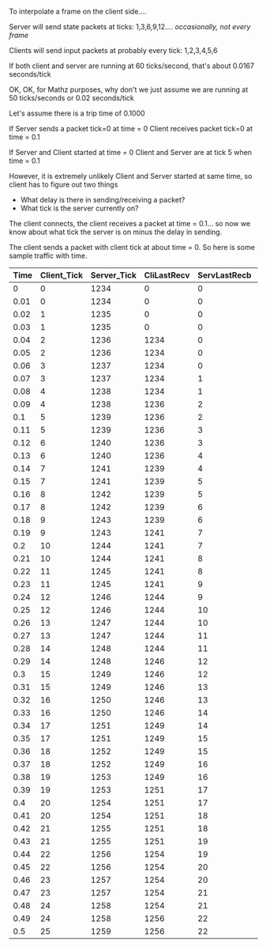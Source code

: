 To interpolate a frame on the client side....

Server will send state packets at ticks: 1,3,6,9,12.... 
*occasionally, not every frame*

Clients will send input packets at probably every tick: 1,2,3,4,5,6

If both client and server are running at 60 ticks/second, that's about 0.0167 seconds/tick

OK, OK, for Mathz purposes, why don't we just assume we are running at 50 ticks/seconds or 0.02 seconds/tick

Let's assume there is a trip time of 0.1000

If Server sends a packet tick=0 at time = 0
Client receives packet tick=0 at time = 0.1

If Server and Client started at time = 0
Client and Server are at tick 5 when time = 0.1

However, it is extremely unlikely Client and Server started at same time, so client has to figure out two things

- What delay is there in sending/receiving a packet?
- What tick is the server currently on?

The client connects, the client receives a packet at time = 0.1... so now we know about what tick the server is on minus the delay in sending.

The client sends a packet with client tick at about time = 0. So here is some sample traffic with time.

Time|Client_Tick|Server_Tick|CliLastRecv|ServLastRecb|ServSend|ServRecv|CliSend|CliRecv|CliSendTime|CliRecvOffset|RTT|Delay|CliServerTick
----|-----------|-----------|-----------|------------|--------|--------|-------|-------------------|-------------|---|-----|-------------|-------------
0|0|1234|0|0|"1234,0"||||||||
0.01|0|1234|0|0|||||||||
0.02|1|1235|0|0|||"1,0"||||||
0.03|1|1235|0|0|||||||||
0.04|2|1236|1234|0|||"2,1234"|"1234,0"|||||
0.05|2|1236|1234|0|"1236,0"||||||||
0.06|3|1237|1234|0||"1,0"|"3,1234"||||||
0.07|3|1237|1234|1|||||||||
0.08|4|1238|1234|1||"2,1234"|"4,1234"||||||
0.09|4|1238|1236|2||||"1236,0"|||||
0.1|5|1239|1236|2|"1239,2"|"3,1234"|"5,1236"||||||
0.11|5|1239|1236|3|||||||||
0.12|6|1240|1236|3||"4,1234"|"6,1236"||||||
0.13|6|1240|1236|4|||||||||
0.14|7|1241|1239|4||"5,1236"|"7,1239"|"1239,2"|0.04|0.02|0.08|0.04|1241
0.15|7|1241|1239|5|"1241,5"||||||||
0.16|8|1242|1239|5||"6,1236"|"8,1239"||||||
0.17|8|1242|1239|6|||||||||
0.18|9|1243|1239|6||"7,1239"|"9,1239"||||||
0.19|9|1243|1241|7||||"1241,5"|0.09|0.02|0.08|0.04|1243
0.2|10|1244|1241|7|"1244,7"|"8,1239"|"10,1241"||||||
0.21|10|1244|1241|8|||||||||
0.22|11|1245|1241|8||"9,1239"|"11,1241"||||||
0.23|11|1245|1241|9|||||||||
0.24|12|1246|1244|9||"10,1241"|"12,1244"|"1244,7"|0.14|0.02|0.08|0.04|1246
0.25|12|1246|1244|10|"1246,10"||||||||
0.26|13|1247|1244|10||"11,1241"|"13,1244"||||||
0.27|13|1247|1244|11|||||||||
0.28|14|1248|1244|11||"12,1244"|"14,1244"||||||
0.29|14|1248|1246|12||||"1246,10"|0.19|0.02|0.08|0.04|1248
0.3|15|1249|1246|12|"1249,12"|"13,1244"|"15,1246"||||||
0.31|15|1249|1246|13|||||||||
0.32|16|1250|1246|13||"14,1244"|"16,1246"||||||
0.33|16|1250|1246|14|||||||||
0.34|17|1251|1249|14||"15,1246"|"17,1249"|"1249,12"|0.24|0.02|0.08|0.04|1251
0.35|17|1251|1249|15|"1251,15"||||||||
0.36|18|1252|1249|15||"16,1246"|"18,1249"||||||
0.37|18|1252|1249|16|||||||||
0.38|19|1253|1249|16||"17,1249"|"19,1249"||||||
0.39|19|1253|1251|17||||"1251,15"|0.29|0.02|0.08|0.04|1253
0.4|20|1254|1251|17|"1254,17"|"18,1249"|"20,1251"||||||
0.41|20|1254|1251|18|||||||||
0.42|21|1255|1251|18||"19,1249"|"21,1251"||||||
0.43|21|1255|1251|19|||||||||
0.44|22|1256|1254|19||"20,1251"|"22,1254"|"1254,17"|0.34|0.02|0.08|0.04|1256
0.45|22|1256|1254|20|"1256,20"||||||||
0.46|23|1257|1254|20||"21,1251"|"23,1254"||||||
0.47|23|1257|1254|21|||||||||
0.48|24|1258|1254|21||"22,1254"|"24,1254"||||||
0.49|24|1258|1256|22||||"1256,20"|0.39|0.02|0.08|0.04|1258
0.5|25|1259|1256|22|"1259,22"|"23,1254"|"25,1256"||||||
